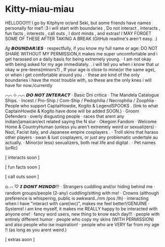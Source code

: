 # Kitty-miau-miau

HELLOOO!!!! I go by Kitphyre or/and Seki, but aome friends have names personally for me!! :3 
        i will start with boundaries , Do not interact , interacts , fun facts , interests , call outs , I dont minds , and extras!
                                                 I MAY FORGET SOME OF THESE AFTER TAKING A BREAK (GitHub readme's aren't easy. .)


𝜗𝜚 𝘽𝙊𝙐𝙉𝘿𝘼𝙍𝘐𝙀𝙎
· respectfully, if you know my full name or age: DO NOT SHARE WITHOUT MY PERMISSION,it makes me super uncomfortable and i get harassed on a daily basis for being extremely young.
· I am not okay with being asked for my age immediately. . i will tell you when i know that ur okay w pre-teens(minors?) , If your age is close to mine(or the same age), or when i get comfortable around you .
· these are kind of the only boundaries i have the most trouble with, so these are the only knes i will have for now./currently



⌒⌒ ⊹ ⌒⌒ 𝘿𝙊 𝙉𝙊𝙏 𝙄𝙉𝙏𝙀𝙍𝘼𝘾𝙏
· Basic Dni critica 
· The Mandela Catalogue Ships.
· Incest / Pro-Ship / Com-Ship / Pedophilia / Necrophilia / Zoophlia
· People who support CaptaiHowdie, Kogito & LegendSPOOKS . (link to what CaptainHowdie & Kogito have done will be added SOON.)
· Groom Defenders
· overly disgusting people
· races that arent any indian/jamaican/ect related saying the N slur
· Okegom Fandom
· Welcome Home & CountryHuman (unless yiu aren't extremely weird or sexualizers)
· Nazi, Facist italy, and Japanese empire cosplayers .
· Troll skins that harass other players
· swan & lust cosplayers, or just any problematic undertale au actually.
· Minor(or less) sexualizers, both real life and digital .
· Pet names (urRc)


[ interacts soon ]

[ fun facts soon ]

[ call outs soon ]


ᨳ ⌒ ♡︎ 𝙄 𝘿𝙊𝙉𝙏 𝙈𝙄𝙉𝘿𝘿!!!
· Strangers cuddling and/or hiding behind me
· random groups/people (2-any) cuddling/sitting with me!
· Crowns (although preference is whispering, public is awkward../nm /pos /lh)
· interacting when i have "interact with care(iwc)", makes me feel better!/GENUINE
· Systems! i am kne myself, it makes me REALLY happy to be interacted with anyone one!
· fancy word users, new thing to know each day!!!
· people with entirely different humor
· people who copy my skins (WITH PERMISSION) and also people who ise inspiration!
· people who are VERY far from my age !! (as long as you arent weird.)


[ extras aoon ]
